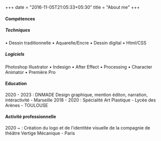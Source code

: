 +++
date = "2016-11-05T21:05:33+05:30"
title = "About me"
+++

#### Compétences 
##### Techniques 

• Dessin traditionnelle
• Aquarelle/Encre
• Dessin digital
• Html/CSS

##### Logiciels

 Photoshop
 Illustrator
• Indesign
• After Effect
• Processing
• Character Animator
• Première Pro
#### Education 

2020 - 2023 : DNMADE Design graphique, mention éditon, narration, intéractivité - Marseille
2018 - 2020 : Spécialité Art Plastique - Lycée des Arènes - TOULOUSE

#### Activité professionnelle

2020 ~ : Création du logo et de l'identitée visuelle de la compagnie de théâtre Vertige Mécanique - Paris


